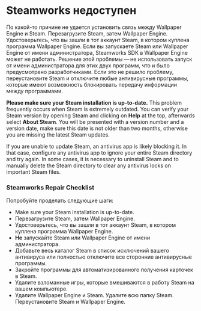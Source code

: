 # Steamworks недоступен

По какой-то причине не удается установить связь между Wallpaper Engine и Steam. Перезагрузите Steam, затем Wallpaper Engine. Удостоверьтесь, что вы зашли в тот аккаунт Steam, в котором куплена программа Wallpaper Engine. Если вы запускаете Steam или Wallpaper Engine от имени администратора, Steamworks SDK в Wallpaper Engine может не работать. Решение этой проблемы — не использовать запуск от имени администратора для этих двух программ, что и было предусмотрено разработчиками. Если это не решило проблему, переустановите Steam и отключите любые антивирусные программы, которые имеют возможность блокировать передачу информации между программами.

**Please make sure your Steam installation is up-to-date.** This problem frequently occurs when Steam is extremely outdated. You can verify your Steam version by opening Steam and clicking on **Help** at the top, afterwards select **About Steam**. You will be presented with a version number and a version date, make sure this date is not older than two months, otherwise you are missing the latest Steam updates.

If you are unable to update Steam, an antivirus app is likely blocking it. In that case, configure any antivirus app to ignore your entire Steam directory and try again. In some cases, it is necessary to uninstall Steam and to manually delete the Steam directory to clear any antivirus locks on important Steam files.

### Steamworks Repair Checklist

Попробуйте проделать следующие шаги:

* Make sure your Steam installation is up-to-date.
* Перезагрузите Steam, затем Wallpaper Engine.
* Удостоверьтесь, что вы зашли в тот аккаунт Steam, в котором куплена программа Wallpaper Engine.
* **Не** запускайте Steam или Wallpaper Engine от имени администратора.
* Добавьте весь каталог Steam в список исключений вашего антивируса или полностью отключите все сторонние антивирусные программы.
* Закройте программы для автоматизированного получения карточек в Steam.
* Удалите взломанные игры, которые вмешиваются в работу Steam на вашем компьютере.
* Удалите Wallpaper Engine и Steam. Удалите всю папку Steam. Переустановите Steam и Wallpaper Engine.
